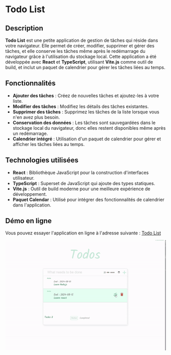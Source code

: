 # Todo List

## Description

**Todo List** est une petite application de gestion de tâches qui réside dans votre navigateur. Elle permet de créer, modifier, supprimer et gérer des tâches, et elle conserve les tâches même après le redémarrage du navigateur grâce à l'utilisation du stockage local. Cette application a été développée avec **React** et **TypeScript**, utilisant **Vite.js** comme outil de build, et inclut un paquet de calendrier pour gérer les tâches liées au temps.

## Fonctionnalités

- **Ajouter des tâches** : Créez de nouvelles tâches et ajoutez-les à votre liste.
- **Modifier des tâches** : Modifiez les détails des tâches existantes.
- **Supprimer des tâches** : Supprimez les tâches de la liste lorsque vous n'en avez plus besoin.
- **Conservation des données** : Les tâches sont sauvegardées dans le stockage local du navigateur, donc elles restent disponibles même après un redémarrage.
- **Calendrier intégré** : Utilisation d'un paquet de calendrier pour gérer et afficher les tâches liées au temps.

## Technologies utilisées

- **React** : Bibliothèque JavaScript pour la construction d'interfaces utilisateur.
- **TypeScript** : Superset de JavaScript qui ajoute des types statiques.
- **Vite.js** : Outil de build moderne pour une meilleure expérience de développement.
- **Paquet Calendar** : Utilisé pour intégrer des fonctionnalités de calendrier dans l'application.

## Démo en ligne

Vous pouvez essayer l'application en ligne à l'adresse suivante : [Todo List](https://react-todolist-manu-cj.netlify.app/)

![todolist](./public/todolist-react.gif)
